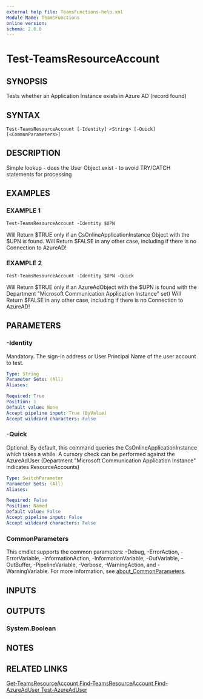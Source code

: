 ```yaml
---
external help file: TeamsFunctions-help.xml
Module Name: TeamsFunctions
online version:
schema: 2.0.0
---
```


# Test-TeamsResourceAccount

## SYNOPSIS
Tests whether an Application Instance exists in Azure AD (record found)

## SYNTAX

```
Test-TeamsResourceAccount [-Identity] <String> [-Quick] [<CommonParameters>]
```

## DESCRIPTION
Simple lookup - does the User Object exist - to avoid TRY/CATCH statements for processing

## EXAMPLES

### EXAMPLE 1
```
Test-TeamsResourceAccount -Identity $UPN
```

Will Return $TRUE only if an CsOnlineApplicationInstance Object with the $UPN is found.
Will Return $FALSE in any other case, including if there is no Connection to AzureAD!

### EXAMPLE 2
```
Test-TeamsResourceAccount -Identity $UPN -Quick
```

Will Return $TRUE only if an AzureAdObject with the $UPN is found with the Department "Microsoft Communication Application Instance" set)
Will Return $FALSE in any other case, including if there is no Connection to AzureAD!

## PARAMETERS

### -Identity
Mandatory.
The sign-in address or User Principal Name of the user account to test.

```yaml
Type: String
Parameter Sets: (All)
Aliases:

Required: True
Position: 1
Default value: None
Accept pipeline input: True (ByValue)
Accept wildcard characters: False
```

### -Quick
Optional.
By default, this command queries the CsOnlineApplicationInstance which takes a while.
A cursory check can be performed against the AzureAdUser (Department "Microsoft Communication Application Instance" indicates ResourceAccounts)

```yaml
Type: SwitchParameter
Parameter Sets: (All)
Aliases:

Required: False
Position: Named
Default value: False
Accept pipeline input: False
Accept wildcard characters: False
```

### CommonParameters
This cmdlet supports the common parameters: -Debug, -ErrorAction, -ErrorVariable, -InformationAction, -InformationVariable, -OutVariable, -OutBuffer, -PipelineVariable, -Verbose, -WarningAction, and -WarningVariable. For more information, see [about_CommonParameters](http://go.microsoft.com/fwlink/?LinkID=113216).

## INPUTS

## OUTPUTS

### System.Boolean
## NOTES

## RELATED LINKS

[Get-TeamsResourceAccount
Find-TeamsResourceAccount
Find-AzureAdUser
Test-AzureAdUser]()

